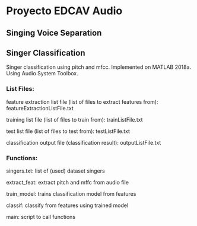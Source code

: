 # Proyecto EDCAV Audio
## Singing Voice Separation

## Singer Classification
Singer classification using pitch and mfcc.
Implemented on MATLAB 2018a. Using Audio System Toolbox. 
### List Files:
feature extraction list file (list of files to extract features from): featureExtractionListFile.txt

training list file (list of files to train from): trainListFile.txt

test list file (list of files to test from): testListFile.txt

classification output file (classification result): outputListFile.txt

### Functions:
singers.txt: list of (used) dataset singers

extract_feat: extract pitch and mffc from audio file

train_model: trains classification model from features

classif: classify from features using trained model

main: script to call functions

